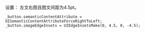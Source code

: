  
 设置： 左文右图且图文间距为4.5pt。

```objc
_button.semanticContentAttribute = UISemanticContentAttributeForceRightToLeft;
_button.imageEdgeInsets = UIEdgeInsetsMake(0, 4.5, 0, -4.5);
```